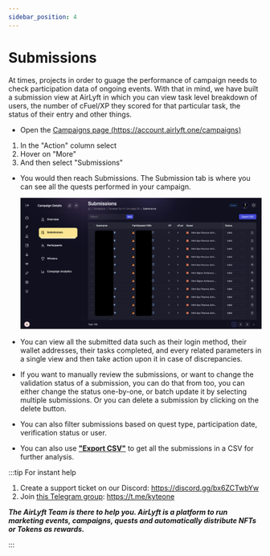 ```yaml
---
sidebar_position: 4
---
```


# Submissions

At times, projects in order to guage the performance of campaign needs to check participation data of ongoing events. With that in mind, we have built a submission view at AirLyft in which you can view task level breakdown of users, the number of cFuel/XP they scored for that particular task, the status of their entry and other things.

- Open the [Campaigns page (https://account.airlyft.one/campaigns)](https://account.airlyft.one/campaigns)

1. In the "Action" column select
2. Hover on "More"
3. And then select "Submissions"

- You would then reach Submissions. The Submission tab is where you can see all the quests performed in your campaign.

  ![submission](../images/submission.png)

- You can view all the submitted data such as their login method, their wallet addresses, their tasks completed, and every related parameters in a single view and then take action upon it in case of discrepancies.

- If you want to manually review the submissions, or want to change the validation status of a submission, you can do that from too, you can either change the status one-by-one, or batch update it by selecting multiple submissions. Or you can delete a submission by clicking on the delete button.

- You can also filter submissions based on quest type, participation date, verification status or user.

- You can also use [**"Export CSV"**](./export-data#submissions-data-export) to get all the submissions in a CSV for further analysis.

:::tip For instant help

1. Create a support ticket on our Discord: https://discord.gg/bx6ZCTwbYw
2. Join [this Telegram group](https://t.me/kyteone): https://t.me/kyteone

**_The AirLyft Team is there to help you. AirLyft is a platform to run marketing events, campaigns, quests and automatically distribute NFTs or Tokens as rewards._**

:::
